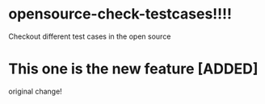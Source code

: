 # opensource-check-testcases!!!!
Checkout different test cases in the open source

# This one is the new feature [ADDED]


original change!

